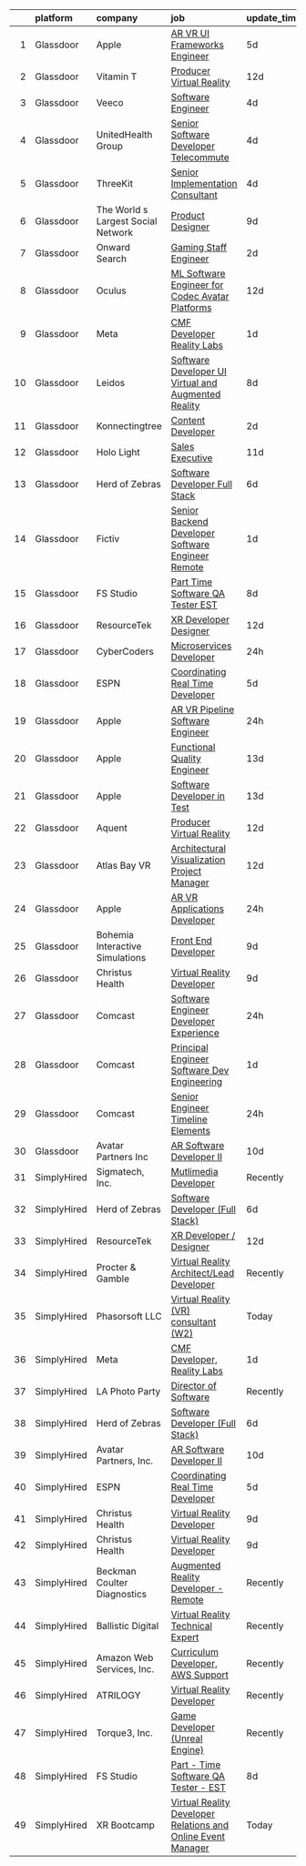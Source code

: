 

|    | platform    | company                            | job                                                                                                                                                                                                                                                                                                                                                                                                                                                                                                                                                                                                                                                                                                                                                                                                                                                                                                                                                                                                                                                                                                                                                                                                                                                                                                                                                                                                                                                                                                                                                                                                                              | update_time   | location             |
|---:|:------------|:-----------------------------------|:---------------------------------------------------------------------------------------------------------------------------------------------------------------------------------------------------------------------------------------------------------------------------------------------------------------------------------------------------------------------------------------------------------------------------------------------------------------------------------------------------------------------------------------------------------------------------------------------------------------------------------------------------------------------------------------------------------------------------------------------------------------------------------------------------------------------------------------------------------------------------------------------------------------------------------------------------------------------------------------------------------------------------------------------------------------------------------------------------------------------------------------------------------------------------------------------------------------------------------------------------------------------------------------------------------------------------------------------------------------------------------------------------------------------------------------------------------------------------------------------------------------------------------------------------------------------------------------------------------------------------------|:--------------|:---------------------|
|  1 | Glassdoor   | Apple                              | [AR VR UI Frameworks Engineer](https://www.glassdoor.com/partner/jobListing.htm?pos=118&ao=1110586&s=58&guid=000001832b539c52bcae69f26e22482e&src=GD_JOB_AD&t=SR&vt=w&cs=1_2b3d68d4&cb=1662879243957&jobListingId=1008119547537&cpc=AC285F3A3ECA6BB0&jrtk=3-0-1gcll779gi7m6801-1gcll77a3g4e2800-90b9c76de9637a6f--6NYlbfkN0BvKrLyj5gPmtZO9T8euul8TCxuuKNOtzRJOomxnwSEodTz2Bc-sPZlbtkML8D-m4oj7_VbaRCaCuUzVBDvRWRF-7UU51s6yS61mbg_jRV7sJVBQ26DSAhw53pePn4upLCUJbv2jJX-aU8ZCt17zZteS8VnffBQC9vPKF0BPtlYFXHEBe4nhr0RMLzrTIXv5gmlWhAdS5UGCTANusqHmAFdi8fJvW7zkMGMVfNjzf-IwZwBQjf0Yi_1ZcvhYO3fKLUMUuRijPgdais0f1J99xQ825VQn05OVHSCTZJ8ACS-oLoYEaTrhhKjoY5-EnuPPDqshNCRmUccFlTJYFeUqq5Yo-AzL7r32M8tcQ-Bk-PvRaVB-UOPe2zlSKr_u38yNssQ541k_KQ4bHEtD6QIN7WxusCBVXPLY5DSX_lltSSILkVna7ZP6g3DvTGo-yO_BncwC5NnvbMkKpRyPl-rSLN5rF1n-NkH0Kc4UrftWkz5qbep0e-WdGJqKq_a48FEPA234MnHwfZK0j-D3yWjKmiGepTxkpZcMT0ZyeB5TS5_9tWki3anKvGuS5e54oCRyhCXKPksRVkLLVe9_df8bYyf8qO3nCC8CZDDz_tSzTSNkTUXlkIXh8DlOK9ALWn3elPnMRG-vPNG6qYmUV-dW8v6jKZaFWfsSswRhCuUYj0Sqqyak7NAWpvly6KjfqWMGufdseR4X_pkFRSHMT_XvUuZTpOV7mOdtQsk1Wy5nGmFg-BAtGyNeu8C3Kc3g-B8PJ0aGzSucIvBUaVU6DmpSPgKgFChCSVJxOxCGyo27YfjfyS2KsbnzVEx-0PJPOOiHIYHz92XZpkIml3ZMhOdLuKVq7h2wzoVmBS1G5lDvOPOgYFitWPNc8iKGw9HigB0_4k5Wr8esQ77S_ZcHl8Z8mZdmHXW5wYFkBpZB56KG5AGX5s_tzoVdoSpYvWvlBLLNcf28AiSW1L7cQ%3D%3D)                                                                                                                                                                                                                                                                                   | 5d            | Boulder, CO          |
|  2 | Glassdoor   | Vitamin T                          | [Producer   Virtual Reality](https://www.glassdoor.com/partner/jobListing.htm?pos=119&ao=1110586&s=58&guid=000001832b539c52bcae69f26e22482e&src=GD_JOB_AD&t=SR&vt=w&cs=1_e3c71779&cb=1662879243957&jobListingId=1008101206534&cpc=A65DF3A704A48F9B&jrtk=3-0-1gcll779gi7m6801-1gcll77a3g4e2800-226bc3a4e640f870--6NYlbfkN0DMrcEu7yrtATojKJA7cEzGQ3FdRGWLh0CZQInL4ECGI6k5tN82kdM0cJmh4vC7GgjiWSHZBRwAxTcEN6KJ61nJKvqQ1Y-3Va_LROxbU4awhpbI8YTQDa5snB2Lu88DanOteUFUUaxMQ3itT08U3gxGD8BK5tkPxsCbvsC-jAz7Yye3GgFEudAh9v3poW_XThQZWGT4qStTFOkbIuJb80kyUHKyGEkE85m-4N2PlDOX3zxMOAnudAZjGqb3GRcoYXfX5pE3H1CiJm1KwLVSmxhdZaOETjid733LNkRffS9484dYud9o3B8j3OmaS-Qc3kL7IxvsZvfBqSS7T8NLPaNA8H06l3EyM3S_Rmdx4YOjOarN5JHUMy06CUNybwq_CwOXLihx_4UP4KhIU9KC62eOsXBIPnHEb6M3zaciyTDUiHolho6sFDCrQhB0vp6RBMs-oT5BR5FZ-M3SsQlNeLtITEbhAbA8ADTXjGY5GE1lhA%3D%3D)                                                                                                                                                                                                                                                                                                                                                                                                                                                                                                                                                                                                                                                                                                                                                                                     | 12d           | Los Angeles, CA      |
|  3 | Glassdoor   | Veeco                              | [Software Engineer](https://www.glassdoor.com/partner/jobListing.htm?pos=130&ao=1136043&s=58&guid=000001832b539c52bcae69f26e22482e&src=GD_JOB_AD&t=SR&vt=w&ea=1&cs=1_e06a0559&cb=1662879243958&jobListingId=1008120442256&jrtk=3-0-1gcll779gi7m6801-1gcll77a3g4e2800-fd9a5b96d443e5ff-)                                                                                                                                                                                                                                                                                                                                                                                                                                                                                                                                                                                                                                                                                                                                                                                                                                                                                                                                                                                                                                                                                                                                                                                                                                                                                                                                          | 4d            | Somerset, NJ         |
|  4 | Glassdoor   | UnitedHealth Group                 | [Senior Software Developer   Telecommute](https://www.glassdoor.com/partner/jobListing.htm?pos=114&ao=1110586&s=58&guid=000001832b539c52bcae69f26e22482e&src=GD_JOB_AD&t=SR&vt=w&cs=1_fc2d68fc&cb=1662879243956&jobListingId=1008120892876&cpc=82B3195DA92CAF92&jrtk=3-0-1gcll779gi7m6801-1gcll77a3g4e2800-403d517678ce470a--6NYlbfkN0C8O9VKdOj_1Zh75e9_CvYhSsWVxS1Pvi5WUWhsf4w7FIc3O6B0uG3ldAQAeoX1goruklQ8JcaozL9CjFsjvZ-ct0uuBZEESLKmjpnfdExyRVPF5-BPn470dVYHiyjnXEICY9mDiikJGPHFL45pjsJiBP0EX91CkxpK1ZT7QU2EmsWexNPrbV2ydriidKpYO44NmG5Gna9iINFzPFKu540fl9F04CuLMe5btcWvACZt6LnYWQ_maJ8-UcDdvlSJgF2ozB--8YRGm_KZhf-089rlMsaKiPnblSKD0mE_LPEM-nmBuhxmoI_vAIKSdD3K1L_aNLsTlK-DBSuZE8bQf62ZYUTRTKcUPVA_pWsTWGV1zagXG4gF56K5CdktXMCN2J8VWFGUExfENnKpWZITXF62gCE8ZXBmJaOd9QqvjFxqqiJ8-3m3jOr51_SHPJtmWdtv8UI_lkIrBQ%3D%3D)                                                                                                                                                                                                                                                                                                                                                                                                                                                                                                                                                                                                                                                                                                                                                                                                        | 4d            | Plymouth, MN         |
|  5 | Glassdoor   | ThreeKit                           | [Senior Implementation Consultant](https://www.glassdoor.com/partner/jobListing.htm?pos=107&ao=1110586&s=58&guid=000001832b539c52bcae69f26e22482e&src=GD_JOB_AD&t=SR&vt=w&ea=1&cs=1_d410f35a&cb=1662879243955&jobListingId=1008120575280&cpc=20E46BB5786CE82A&jrtk=3-0-1gcll779gi7m6801-1gcll77a3g4e2800-7e87d3729d3b05ab--6NYlbfkN0AaAFd0dHz9XjfB1tHXlsdYhewDbwkv9elPMNRfbAmeD6fs5YV84AbtAppN6fiJBnmaGo6Etha_fLkWdAnre9H5_eu_GALSKuLH-6cKQw5ot-KWJJ_A664IoMOnRc3u5YTRWICygFZqXr5KiiUhsWke02gl1qmSUvBrFmqS45zFYAzVeDXnbc7fvsDW6OB0nMfA71wMgEpslA7ROmIO9Z_zxmGswJaFgp_rjUqdZd03DlyOS4RZYDb01xySctbWUW4cuvvFd2xZ2W81AjmUdj-X4D_BoR7wg5K65M4SwW1OCJiynZzcR7UY0sPbLh0zbNiHIFX20pi68xX4y40-Mph9wVOvXhKOmQfEV68vfj0cBNpayeloZlXN6FcoTvkBjMmnW8gsHq7CiPP8R6N3UgVhYVqnNgy0H35PgNvGKLiy_JC2Wytb33zcdfPIvtSZYoJENrTVYCf7ElQ0eDeLDwy7w_e-h1KJhxncx3FzBmtQa5Xyj90IetjW720UWDlhJFWsQJUNEGVfpw%3D%3D)                                                                                                                                                                                                                                                                                                                                                                                                                                                                                                                                                                                                                                                                                                                                          | 4d            | Remote               |
|  6 | Glassdoor   | The World s Largest Social Network | [Product Designer](https://www.glassdoor.com/partner/jobListing.htm?pos=120&ao=1110586&s=58&guid=000001832b539c52bcae69f26e22482e&src=GD_JOB_AD&t=SR&vt=w&ea=1&cs=1_6522e92f&cb=1662879243957&jobListingId=1008112599838&cpc=6FC5BA77C9A4CD78&jrtk=3-0-1gcll779gi7m6801-1gcll77a3g4e2800-866f765fdc376961--6NYlbfkN0DSgjPPcnEdvoK3uuxfISLALE6pB1FR7YSHOr_tSg5_QGIhoz_2VqUepdcKLBLI_zTbR1UYnUQgET1EVD4VcnATZh7iiw79tlatpcYA933esau7SsscafFcM4q5IosZijuqB5EFSIq8M9BZqMW2zDxe7r81TAEx_LqGB60ececm9CHJpbgPhxs3yUkZGYUu0x2SJKugLkKKDx0r2X6KrKGcFkj6ZDbX1je8HIJf9mwz68kjbwAohqLeDJcchCclsqzxYUpyGP19ksA-kEf0lEos46FNoki03Sx5vqm0tgOP89J_-CGCSJ-qRuS5WzC1J-7AiJQDQWUaB-AqFpT3ws4o1TeIS8E77mBk3FWTRulEt32FQ8HjXCB74RjViJH_J4qqFj6W_bXb2daLN6LLKGhv8niN-0PgLPYnAdkxtRfM3qHLzYbzpCXFfuXfPDrKruUrkD2x-AiF73YWaugCKXUDtooiYgCmUhjGFxb794mdenzHSjFvq2tjpjNlindLtBAUKz7qX1O9EsqKhfGtAr6SCkuagsxahcqGcvT5l1zfvkwStC1nwE4nWp-tRZ5657R_KWjduPeJhZNSd13nFrw5)                                                                                                                                                                                                                                                                                                                                                                                                                                                                                                                                                                                                                                                                                      | 9d            | New York, NY         |
|  7 | Glassdoor   | Onward Search                      | [Gaming   Staff Engineer](https://www.glassdoor.com/partner/jobListing.htm?pos=121&ao=1110586&s=58&guid=000001832b539c52bcae69f26e22482e&src=GD_JOB_AD&t=SR&vt=w&cs=1_77b18e06&cb=1662879243957&jobListingId=1008126855369&cpc=F583A5AE0DDDFE3A&jrtk=3-0-1gcll779gi7m6801-1gcll77a3g4e2800-00ccaf0da17e1778--6NYlbfkN0B7YoEZZ2QAGDyEGGmBPAUWSHc1Mt3sMCn9FehKcWA3w0jw7EbYYLNYdQbp0yVH2ftnWo8E1EvbuIJLveyouzeGxqLQ0HZVwzZKUjVODDpoHRbcrvMj6xb_o99IhpQVIMB5v3-FhUZoNOL_8rqV-8px0qkjPPZV3uIdgskIQjJdt6revPWTTnGPCW6SgN2Jl_cEJRUCelfJ-ACf-6GEnuBGEAETgtDNkpmCTTp0_MqOB-IteT8imdHMD0KiLCbttnDqQaDcm5HtHJO25u6PBh1_5xwL31eNxIvgxXKty5mXluMD9_3l9zzfIJyoAnf0Yw0hqekg_HEJ1OfGE6B7lo0TgyDMekgB1DjmdgPcLqpIwltI4UaNkvBqMCHKVHCek9I432apHPLdGBKyqU-PlV9qlhIPg8Tljmq-1NVAGouBkZwuKL3zNynuKGKl4MRafFO5MdEdON_CuhdVCOTl5dkR8tFHlF7-w9l15X6CAKGvlelpj2CpmypqAyNcGOuQOb9sn3QgZPzmhlCIUam8q8d1EZM2NkrUjeiwJVBrUw-42njyb339wE6Kz_lSJzTGt3YQk1C6q1V-X9fLracJ6qFZnKh-ulmUL59zF9DG2su6RF4z-1OLZTEt9dI6pmbr3c2JS5etfjMSJAMZbcSTRlfQnfUmYtdy9bfhf9d86wMnc2bbOW90ll1nbN5Si7nZgQkfV8HMAkGPQYPWpDesg6nUi0Jdf4WhBFRcPOtnIXaVfG4yyQr4OF3hXZ_-8KVj3Yh6wrBRzM93AePLQkPQ5tcS0vCH4h8hDJrRlmlK_bytfhIrZ1fOuSsE-of4gwGXFlylDsfK0MINtxCMuEeQ26x6MhhjVJJIL6jmbJIfq1ZD2EXiA3HfGGtYLy3xDzv5gEhMrM6ChE0kzaoJ8NTYnLIquOcfngJhlp8K6880-42YzssleSuHOBQwwQ4K7oS3mjTB1MqWKLqnm3nt1feaxcXg7F3RqByEJDWrhlQ73HBuk6DmKwJj-YO4R0sBsNFOuvw%3D)                                                                                                                                                                                                                                      | 2d            | San Diego, CA        |
|  8 | Glassdoor   | Oculus                             | [ML Software Engineer for Codec Avatar Platforms](https://www.glassdoor.com/partner/jobListing.htm?pos=112&ao=1110586&s=58&guid=000001832b539c52bcae69f26e22482e&src=GD_JOB_AD&t=SR&vt=w&cs=1_856b3929&cb=1662879243956&jobListingId=1008102577967&cpc=C19BE7EA145E205E&jrtk=3-0-1gcll779gi7m6801-1gcll77a3g4e2800-04bd9d2b6cfaed62--6NYlbfkN0DYl4UJW4r1Vl7FEn6T9F-rD9lpC-0oMJVSiWjK_MGUd8e8cHXcpv6KPyjLHZEfqkWRCwULr6X75sb4oIV4zMdjQkqRPAkGHrGNSsgSNrkYsfJFLkl5MxgIqgdyvZA0D-0swCwuEGfv0sCDJ37-6544ITtUw0qGtYTuHfdImxqZ0W_cvWK52FwC_82nlWiFZglISgwzBSxR6-Ypy5M_3vHhPCruDXJhFXlgk70cjKTIKL0NLEyIxE_Fv5eBT8T8vHWC6-WCVjozBtQn9lRn6nw0853nGqeD52_lbDvSfjd9yCetHI4VpLLzCUCw4cnr0lrWUMSKgIqtI-btXlnmyGoekJNDi59ADam-OMqgLUYF8Vke2la95f_xGoXUpf0ygCSjvHn0Duc59K6Rm7M5pRf3G5nbl--2dUsby6-Gs2VGlbqFL0lY8g2x4kY9nuzbmR2ZjgHDK79jvlXfK4xVfpCVAaWqlrDKsU_HPJqm-JzE4B7TEWRUyRAu0wd-eyRpIRic-XdSieB1Sx_2hqWs4uqOBUSZa4EGVEITQyMpgy3rMxLbNyo87freEFOnAW5O4QLpkOO1-pTr1-hgBH-MLdd_DrSA9_9ke_xGDgNdJWzWWQk87Uifb1NjOKH991h1hEWmu6KLeoD8Zxv4v6oMoS4ywq6BAoKn0yQzzNLMUS1BIU088pSQoYza_KVGWNLqSxAChvSOzIldTbnq1OkfnWI6oWhFUIkJJQNG_R3PVw8vBv_JDwYLurijL5qKb5et5ufwut2a2E5UCSOLiIrf0M7yPp0efTxWHm4VWTmUqwSbyn29pIsJMZVMW2ZJADHGD0W7mO4J5C08ako_a9qCvkgWFU04Y0Vcwpgzf8DJZw-MKEVc4yF-pL19MLxxB2Up8pCVd8BYeHmympMijwsBI72WSB7A-n_C59eQlJWvvw9Chubj4G_DXy3CmwqgikMp8MyfVBBpNWVbs_hSq4RSOzxKyqLG8cX1_PpexG11h1WJXCJiOk2H8nQkXG4jTxUUnMAe1_PGAZWnVwCXKjiqlqyTx0KvxUOSb4x4SdXwkeVzmT-nzqIsDLWKsAgrADZ9_ac%3D)                                                                                                                                              | 12d           | Pittsburgh, PA       |
|  9 | Glassdoor   | Meta                               | [CMF Developer  Reality Labs](https://www.glassdoor.com/partner/jobListing.htm?pos=124&ao=1136043&s=58&guid=000001832b539c52bcae69f26e22482e&src=GD_JOB_AD&t=SR&vt=w&cs=1_e465ef08&cb=1662879243957&jobListingId=1008129546943&jrtk=3-0-1gcll779gi7m6801-1gcll77a3g4e2800-a8034b631bc84d87-)                                                                                                                                                                                                                                                                                                                                                                                                                                                                                                                                                                                                                                                                                                                                                                                                                                                                                                                                                                                                                                                                                                                                                                                                                                                                                                                                     | 1d            | Seattle, WA          |
| 10 | Glassdoor   | Leidos                             | [Software Developer   UI  Virtual and Augmented Reality](https://www.glassdoor.com/partner/jobListing.htm?pos=126&ao=1136043&s=58&guid=000001832b539c52bcae69f26e22482e&src=GD_JOB_AD&t=SR&vt=w&cs=1_a1905adc&cb=1662879243957&jobListingId=1008114255121&jrtk=3-0-1gcll779gi7m6801-1gcll77a3g4e2800-fe48ed0d03220606-)                                                                                                                                                                                                                                                                                                                                                                                                                                                                                                                                                                                                                                                                                                                                                                                                                                                                                                                                                                                                                                                                                                                                                                                                                                                                                                          | 8d            | Bethesda, MD         |
| 11 | Glassdoor   | Konnectingtree                     | [Content Developer](https://www.glassdoor.com/partner/jobListing.htm?pos=127&ao=1136043&s=58&guid=000001832b539c52bcae69f26e22482e&src=GD_JOB_AD&t=SR&vt=w&ea=1&cs=1_1f6d5f8d&cb=1662879243958&jobListingId=1008126155644&jrtk=3-0-1gcll779gi7m6801-1gcll77a3g4e2800-66335ed0633e2768-)                                                                                                                                                                                                                                                                                                                                                                                                                                                                                                                                                                                                                                                                                                                                                                                                                                                                                                                                                                                                                                                                                                                                                                                                                                                                                                                                          | 2d            | Remote               |
| 12 | Glassdoor   | Holo Light                         | [Sales Executive](https://www.glassdoor.com/partner/jobListing.htm?pos=123&ao=1110586&s=58&guid=000001832b539c52bcae69f26e22482e&src=GD_JOB_AD&t=SR&vt=w&cs=1_aad38be8&cb=1662879243957&jobListingId=1008104700100&cpc=0C139D4CAD5A6DB2&jrtk=3-0-1gcll779gi7m6801-1gcll77a3g4e2800-b6acfad95132c69c--6NYlbfkN0CAgqrcDNs-vVGp8JIV_q0bc2Yod5XjJle7wU68BQvsWLR1zxyTKsq7EwMfiXA59eB7ezMFgxMBpPGWa2vuvKsjR1N5u_t8DBv1NQ50pboNWemnyvvsUwFIh2KR0wK1VCoGkB-PpiusLA08xUUQ8BBtlJNLFfMtfEaDZVn2dvA6skxBiRb_eHyeCXOBeoIZ-hw5jczNrGYN7lO90Iz3PdwY1PDpvxeKgdYJyz36pVPA4LRRLiE3o-XpmyZ4jxoH8IYXMCO3SS4zHDBtrJdvyD80iX7Q0jklUmIRPFBknJoYu9755nXt6gD810ItEZ2zV1XkItEQ4w4kiA9NWWlHhsoGKaMF_D2RcddrICCYW0pk-IKWynU-BO5kNDo81cTNYC6fshF_DkL3MKZXJ9eHbq-LU1wT7WfO4R6R6RbA2idT8Tyuiiax5od_OTXGJyA0PeZvZQoxfmK5lrbl7EMOOBh0yJ2YdT7femiBAP9BD9mQQC5tuf5uqjI0dRRE2Y3p4MP1STKjRssyl0_Vugr9lGGfZf6ccngpprVU1BdZfiREkHWiCEIMelL_LIZ9HVhrpAuSPyZRkZCl-a_6gfO4bzzB1xExzQS0Pead_cBRuKmJXWZUVAzH2CLAnj2ee3ab73-I2493ljDy6UiGHBc4dcgxRlaPLRL1kCB3-pvUALTZumMDteNQWsP3ilsM9MT_CasDqRpWZ6S_C4-KhqHljdyspygZJ5ldIyDbmgg-QTft_yYESSjQLZdPnqVtfaV2dPHfXD6w52WbFemKG9r8QmpaU06f8Qt1hRsRNS6Lttjn6Dcje9UGjWfa)                                                                                                                                                                                                                                                                                                                                                                                                                                                            | 11d           | Durham, NC           |
| 13 | Glassdoor   | Herd of Zebras                     | [Software Developer  Full Stack ](https://www.glassdoor.com/partner/jobListing.htm?pos=106&ao=1110586&s=58&guid=000001832b539c52bcae69f26e22482e&src=GD_JOB_AD&t=SR&vt=w&ea=1&cs=1_68a8d5b3&cb=1662879243955&jobListingId=1008116376098&cpc=FAE5E775D180B2FB&jrtk=3-0-1gcll779gi7m6801-1gcll77a3g4e2800-d7e2d8c42b4021ac--6NYlbfkN0CmwaizqZ8yDZaLQxPxFF23Zf6v6CIVcOjAgPD1Yh8kKdsnWqlKbzdoKXIosuHx3t3g2-XAVncJIBMNphkXECXYJQv8PGDCZRN1fMquGVF2m0VWITjOc7_pKTwGiXkLO0tUUQDOjhwiv-imAgxklIJa3X_ep9wC_fzfZdX5IT-_PlRhSJr27sTfGO-9uEm7pD76SqygserBmbC_szo9-1YFN0bkZAJIskzM8SsQet7ld4N5CJJO_zkNEeyaoJlzpgCPcX7C3fU09XG4K88yjNVyRu-BAcwPI42fFkagQ_vQxsU0aWUvUB2cG18lvSFRYl4kV1y630umSnxZNroeJDgNUxNyg3VC2K5DOi1VANr9fCeVqrJkI2raNwEjVt02rjB7evJokpo2nIBk7PLEqTp7LjHjgbM2slsJYVrEHIXQ4hM0wIXQ79xLL5EN23aLwA7rkL8_T3EYIwcXJ0H9gPGX_CkzY2Tb_0_pJCd2ecCBMtGRLW6dklBbAeUUVb9TAvC4rp47L_dxWQ%3D%3D)                                                                                                                                                                                                                                                                                                                                                                                                                                                                                                                                                                                                                                                                                                                                           | 6d            | Highlands Ranch, CO  |
| 14 | Glassdoor   | Fictiv                             | [Senior Backend Developer  Software Engineer   Remote ](https://www.glassdoor.com/partner/jobListing.htm?pos=128&ao=1136043&s=58&guid=000001832b539c52bcae69f26e22482e&src=GD_JOB_AD&t=SR&vt=w&ea=1&cs=1_f164cc89&cb=1662879243958&jobListingId=1008129449330&jrtk=3-0-1gcll779gi7m6801-1gcll77a3g4e2800-51ae36ecf8f94cf2-)                                                                                                                                                                                                                                                                                                                                                                                                                                                                                                                                                                                                                                                                                                                                                                                                                                                                                                                                                                                                                                                                                                                                                                                                                                                                                                      | 1d            | San Francisco, CA    |
| 15 | Glassdoor   | FS Studio                          | [Part   Time Software QA Tester   EST](https://www.glassdoor.com/partner/jobListing.htm?pos=125&ao=1136043&s=58&guid=000001832b539c52bcae69f26e22482e&src=GD_JOB_AD&t=SR&vt=w&cs=1_cf327739&cb=1662879243957&jobListingId=1008114258313&jrtk=3-0-1gcll779gi7m6801-1gcll77a3g4e2800-de977b9364c57902-)                                                                                                                                                                                                                                                                                                                                                                                                                                                                                                                                                                                                                                                                                                                                                                                                                                                                                                                                                                                                                                                                                                                                                                                                                                                                                                                            | 8d            | Remote               |
| 16 | Glassdoor   | ResourceTek                        | [XR Developer   Designer](https://www.glassdoor.com/partner/jobListing.htm?pos=109&ao=1110586&s=58&guid=000001832b539c52bcae69f26e22482e&src=GD_JOB_AD&t=SR&vt=w&ea=1&cs=1_febde465&cb=1662879243956&jobListingId=1008101557406&cpc=18C664983486888D&jrtk=3-0-1gcll779gi7m6801-1gcll77a3g4e2800-072caf7674237d89--6NYlbfkN0DAUWiHVvTL3qSwCPlAGxP_Kyyv6-P4DkM9fZj4wgGgrfYHW_oRckNsoyvUy_uCFBTnj-gxWQMbwZyu9ARnspb5lSdvE56UGWTSNsLhRmHfuYTWj-9hxqZCyITxGQWhSGXFDv_cYkBELCHqlIM5lFGaplZPk184FOE_L81nEOXljzOhTZj5iiaA5i3BVbxg1cx-VHtfHGUo7uymb4ZpR79IMT26tqCp2UDtE7YRNnb1VjriK2S8103ST4ydgwa-2bIYUjs-06GZdtGkX7og1VmpVxOeh4IzXt9mv1labjzWjbS1gAANSMTgvDkH5Ae5wcZj6ugAVvjuvVNJGb8rJlpWds6wlaD7z2hLbj7AuWS_OcHDWPpIq_bjQ3ejeA1YF7ItMEoOkKht3oitm_JhncauPyS0ibXCwpEXViGSDZGA9owKeuwVRnptXU5qjCz6t8RHyR_dJifzNV3c7cviv7AGGY7HDy7yinmU9UeRV6psKnTofZKKAG5UcIY_IKdhIrbM83zN_ymGkg%3D%3D)                                                                                                                                                                                                                                                                                                                                                                                                                                                                                                                                                                                                                                                                                                                                                   | 12d           | Nashville, TN        |
| 17 | Glassdoor   | CyberCoders                        | [Microservices Developer](https://www.glassdoor.com/partner/jobListing.htm?pos=122&ao=1110586&s=58&guid=000001832b539c52bcae69f26e22482e&src=GD_JOB_AD&t=SR&vt=w&ea=1&cs=1_9047546c&cb=1662879243957&jobListingId=1008130925572&cpc=F4EED0218A761C36&jrtk=3-0-1gcll779gi7m6801-1gcll77a3g4e2800-b13d12cb59a79ff3--6NYlbfkN0CpFJQzrgRR8WqXWK1qKKEqALWJw739KlKqr2H-MSI4eoBlI4EFrmor2FYZMP3muM2ds4k2EdwuuK09fOGkr5EWow-gCLXx2FINjyHFLAi4RkU606Jtsvu3as326fR1NAFlLDxrGDPPU7ik-C9XeHdp5wpupVpb5-mG5JXGOkU0vakSycGThFzRY3a-YxkYmM9XubWPdgXp7Cw3WHza_2hH_5dMzpsZTlEzwJ2g5FFOr_2fROQsesKAcTBxsc2q6OaJgN4TKvc6yMlEVG7_zt3sJpX9uypiXSBK0W3c1zwXgDJvnF8OUSI1-HEiLOF9IHlZ7SLyoxO5n3KsxxQpvhvo7bMfXsqpUPsmZKMdAwCb8vxq7t89H407frdlLYX9OVDCdDtBpxu6BkmLxRgI_-SLboPe594vuiXQk8Z9cT_TWDIqvjUGoEdKHxP_l4Hn_iKeZ1wj04Equ0KxfgLnfSjaV9ABbLwcS3o5uSt5F2dCj5LzNvUPBtAzhfFkYonAKmZxfsNGuMmZvDY8ReUi7jUPX2XUJUtpS64tsGIaLXOFNPXcl7Q9t7-_zanmYaGrV2KP1lBoBgFpIr7LSAy0T9DLHqFmE1kPWqFd6G1A-2IM0DTT8nlTG4NYcgTULsd_11WuQVLn-mOQ7gomfrxbMVPuyaX9pss4cCN0yzrM6882JSf9Nmwi9ERbTmK0n6IzsBb8osR9mKc9yQPqCRBkRimUBgj4GHUcMBKtZZ75vOm8M0JUSy3k1GiAayIlvxgKDw6tVo98fken0JqFSfLgwYX8y0oR37PGLBX_qNH2ewKoRYaCMsAP8dtgWBKMIHI6LVMUHc8qYnFIhyyunTHrDDuouywh68X_58RpNixoCNkPzVGKPvfqRU65fPFNsAGV6e0fw8Ki0E3BmH461aFx8clpANEeHOlSxyeWDd-EdjZFDnbsXOjO-b6C9LW2qqHazNPaBaehWkku9uOMbkdGngWDCYB6UnB6PoZm0rzrwixx-g%3D%3D)                                                                                                                                                                                                                                                   | 24h           | Norfolk, VA          |
| 18 | Glassdoor   | ESPN                               | [Coordinating Real Time Developer](https://www.glassdoor.com/partner/jobListing.htm?pos=101&ao=1110586&s=58&guid=000001832b539c52bcae69f26e22482e&src=GD_JOB_AD&t=SR&vt=w&cs=1_76863064&cb=1662879243954&jobListingId=1008119105512&cpc=0E3E096418EBBCA2&jrtk=3-0-1gcll779gi7m6801-1gcll77a3g4e2800-efa0a063dd23740b--6NYlbfkN0DAFTyt7pbDCC2JPO79CSdi1dIb81yjczP5qsKcZIxgiYm3-7g-689Ur9xqU8QiYHWmHXX9Z_934U4Z6y1ga7m4sHxUSJ-gOwP0-v-HGsY6JGfNF_AFJ5ScKZyR6aKuTCeRSr5SHkwr5_GHccggt3pHe5dtU-BROoHmCqCs7wi1w6uxx35hVqbVmJ2DKIiyzqfnTNQiWEPweALDmS7r1ipQPkS8jrFlZPnlRY3wQUvdSvitn9s3nWSZ9YyyViY6C-ZXGExGo2kD7cIPE8w-p68OxD9VSdU35HxSJKX5qISUNuMYhRJXSJWJd4JH0BVK1fs0ERe04tFyfbLzYjoGzlCQCupc7YVCc18LgJucpuol50Ct2IRGkoD4WslDW34T-6rShV9MBNB6NlU14TNxVzKDqubX1LIVRR9WkPQa2ScIMbdubBPBdFYxpD4KtNUh4I8%3D)                                                                                                                                                                                                                                                                                                                                                                                                                                                                                                                                                                                                                                                                                                                                                                                                                             | 5d            | Bristol, CT          |
| 19 | Glassdoor   | Apple                              | [AR VR Pipeline Software Engineer](https://www.glassdoor.com/partner/jobListing.htm?pos=117&ao=1110586&s=58&guid=000001832b539c52bcae69f26e22482e&src=GD_JOB_AD&t=SR&vt=w&cs=1_9af186a1&cb=1662879243957&jobListingId=1008130706306&cpc=FD1C1DA32C38CFA7&jrtk=3-0-1gcll779gi7m6801-1gcll77a3g4e2800-f16174ac81ded8bc--6NYlbfkN0BvKrLyj5gPmtZO9T8euul8TCxuuKNOtzRJOomxnwSEodTz2Bc-sPZl1dBMH13w-jOzkoJuNaPqSdE9LqLtMTk4JskuAN9Soj-7evIzNRCY-F6dnEkYMv8zCNHOHPZ2w83tD_XGCVni37C9F7oEvAdjuoMSnzYbe_aF5DskQVGxSiYvKb1T1xSseJ90RVkONY9BF88fdzT5M7JCP4mYrTOirMM97e-ecWut8_S-cPqsUrcsafyRUIhVPUfCF5mkZeKjpHc5h6aqpgN1lBGGZjvtNmtnC0NDWn_9gfLT7jl0eUxIEWjXUzK531ewBFg5RT43KKONdlEjh5fXoTaKubHMm4PGX1ZnMnvzASdtb7L9PlBDY-Tq9eH4RVrYNnPrnOdinwkflafwTC1lkSO3UAgwW6TneDfUg3-QqYIoixxOU1j-MF-m0RsIG9tp7QaVoCTu7Jy_J0uCqNTltZ260oQH5uhO7Y4Q6rl7eHMRFcXNU9K83yU3X--W6MxjzS0s41EJ13DXAS7bydgZMjDxLxIL7GiZajL2Dcm891hUIJdL5IMQBFgE9wYOJ4bQhgxAqhF0_6mDKHY9dScM-4Ox6SDsGaijnvWbUHfDvfayzFGXTJvwFxuEyzOZWxbKsA0qD7wbrs2kt79cte5o9nvj2GL4gUTUuGCvhkWEWlLTBd8Dqq7JOKKF--t2ELZHE9IEoVhz5F60M7dq8ROKbbCphZDbC2gOFJT1PF1S2bpQUUWKG58YedDll6vvxjHQJuzsHeGIi5a7BPeo3vJqi1q3ttX7Ujz8RCpO-c_1kjRixNIliBytgl47SdNoWOlY8OELasSGuzeqzgtEOgS7dbiTBhTdKacxnfV029cODJ9j8rS1B76iE7hrbqrBM-yRy0lgB9JObMiAcBtae_F3xRt4HdvK3U_o_ywv3P6YvB8u0l9LHQ_zwFo90GUMuKl004R11ur-fqPcavoj5zytlz69fOF1TNGPnx4Ad40%3D)                                                                                                                                                                                                                                                             | 24h           | Seattle, WA          |
| 20 | Glassdoor   | Apple                              | [Functional Quality Engineer](https://www.glassdoor.com/partner/jobListing.htm?pos=111&ao=1110586&s=58&guid=000001832b539c52bcae69f26e22482e&src=GD_JOB_AD&t=SR&vt=w&cs=1_12be796e&cb=1662879243956&jobListingId=1008098776217&cpc=8795CF9063CD573D&jrtk=3-0-1gcll779gi7m6801-1gcll77a3g4e2800-9249af723dd472b4--6NYlbfkN0BvKrLyj5gPmtZO9T8euul8TCxuuKNOtzRJOomxnwSEodTz2Bc-sPZlt2Zgji_QUXH1rdkG-dODt9innxgfrqALB8tR4aL6vXPiIydUWu5WrQ91NmMmJ7OaSkb4gZ-Jz4oIvYQ20cesugzHkHPhNp0Bsxfyr1ZN5qFp2yTnd0clsg2r4U9-5BT7RBlxujSxpmwE160DTI-YfeHeDkOjkyDOjPk2sp5VNSjVsxd67sFDLh1RmfbJg8ncXL1MLUsGLx_7soB2H2Y4_q3kQ86Oa8WXa7V1It_2KtHrNMTMobDrJQStDlJ1Tk3WxYt2cuJv3aOHG7i6EdKdTLqvrSRfTYMy6CZEUQRmTo_gJnv7vV7SDhgBWKs-E3-BEZjYo1mw3j4F3OQXMAL23JoFMZavh9hVaKym0Q761SD5FPol__1S3oHDARWn2nlMeIrvevC-2yJQNZnxCODtExVCHdZ_YV7QhHoj2d8Vo2lp5KUwjuyTAj39iLS7tPU7ZWzZTPbebkwePh_5VV8OSpxrVxymGn4ugozqGctlwBzQ4Rv_jIEU0vlXzs91kTpCAeNm279m8iBHeXNh0mJizGye_c1O8Rgkj-GQ_YLmrRTjck7l_HgxGdZE4fKSXQkQmMppesmI_kRL7ceLxPh3XJDI5myez9OEl8yNyzHufU2WvUi-1tts7TV8ncZKr-V39N29EJQ9eQDxDgme-6_OBdDmTSpmfMs9KjmBZM_wS7rNNRxgl7gWo91cvzcjzeiUewI6pxWv9Mam_E5VmgibFv_Ilx5_AbsIJwvWZkus-iGePPrK_pnqQc6gRE1q0RfMSCHB1fs8iCB1g7-gJ4x7vZQsyD0L3nUJDO-3JSwDimS4MAjLELJN1VxoE3a_gb15_MgbSkxHwV40_lFhiBaoVu2FAoxmiIx4xmV2Xie4QSLtovOy-1ZY0Oee_uS6DvcO6hNa-XEzScUQBnN74MqSKlihPkRY88u6)                                                                                                                                                                                                                                                                                | 13d           | Cupertino, CA        |
| 21 | Glassdoor   | Apple                              | [Software Developer in Test](https://www.glassdoor.com/partner/jobListing.htm?pos=116&ao=1110586&s=58&guid=000001832b539c52bcae69f26e22482e&src=GD_JOB_AD&t=SR&vt=w&cs=1_49e7ae8c&cb=1662879243957&jobListingId=1008098776224&cpc=8795CF9063CD573D&jrtk=3-0-1gcll779gi7m6801-1gcll77a3g4e2800-e286a9c4103629d1--6NYlbfkN0BvKrLyj5gPmtZO9T8euul8TCxuuKNOtzRJOomxnwSEodTz2Bc-sPZlbtkML8D-m4oM6chSMNtPauCYwbFf1n_EBGg8V5Gb5rzvllvaSF2isnCJLEgagIvIlUQoaOg6WMdd9Yu5KnetQYCJKTqPDdGHnLUypU0thi9dn9nmhdFBHmO5swfSSSZieotpQlaafLiyiOGxxgj_RMdPbiAtH_0t2dQde2_tnO5Dt7y58qfc57dXbMyeXo4Vq-DM-lzh-FoUoMqD5IdekQ27QnzEmYnEunsA9WYfRtCrvLsLCpYQmgeAAe5PmNtPGDby8R7rwqfCLUgMF63xG-gvn8L57qCC056olSBfoM7QNkBNuuSeCgCTBEpsQ-jodo8eTaAdLBk4KQq7YTqJdPoaP2jwkAa53FdIpZQa7BD38A7VZ_Rfz3pfr9S4E2Vb3GP0nksLNbg-3pH0TxMeNGhlR_KGXoOL9rOQtHS_th59BvfBoaSPJPP3UD8jj3p7nY0AET0KB4W-rfTzAsDzJ6wmgT_8U3eB5dDpugCGfRypYdeG-3ewT-ZZPd3VPMqZQJEJ82pwWXwMevn9FNWkGrt8urila5tIQa65Uhi0YIEAaTFAHQsPUvEEyaTsli6OViolY2VeQkhnfR1opApl3kZOxecnEl0F9pAacIMCoYzvvf3Sv0PMTd7GnxW342vRWKJkG86f1aEQJuLQainNjh23GY94PXe-7x29JmuGGmtXBo9r6AwygTTufpCzCMz5mzC5_fVwyE8OXGn03xDITz0rEz4kPhOcGMbzNet019xLPlwNnxfIhjmBilP-3Db1Lmn1EqFMvmrwTyBw3MgJmcPPCHA7gf97z3tphy-hdW_0zxI6hluo9tQqKGhEZsP_Sy0mvbX-XdHjO4sdLvxVhyv_B-w06T9ZJWYHvtSLt3BdbdFp7rLI9CZi5dltOOrjDHJhWoceobyypiD5TZ-DXiurKr4YsBqc)                                                                                                                                                                                                                                                                                 | 13d           | Boulder, CO          |
| 22 | Glassdoor   | Aquent                             | [Producer   Virtual Reality](https://www.glassdoor.com/partner/jobListing.htm?pos=115&ao=1110586&s=58&guid=000001832b539c52bcae69f26e22482e&src=GD_JOB_AD&t=SR&vt=w&cs=1_353cfff5&cb=1662879243957&jobListingId=1008101274368&cpc=32EE424DE2B657EB&jrtk=3-0-1gcll779gi7m6801-1gcll77a3g4e2800-a9269d060e8c66f2--6NYlbfkN0DMrcEu7yrtATojKJA7cEzGQ3FdRGWLh0CZQInL4ECGI9gD0Wolx9R2v-Aex0-GK05lHQ-I5MrpZeZV2eupIfLlLpkq4qimMVI7jlwpTgczIUP7ZFKa_khBcAFA1VN4uoGg-Jd7g195VwStDFyUcm7WM_0BDTxk-tea2mT1A1oJhqYcG-LdsoXIB0jObshSIo23rnxFV-v9Yy1YielrlLm7XVnR6HYCxrg_JCG0gNn7c_CQu-BIsKAJbK05GOMt1ue5biem6TM4N2Iqme2pVIjNDG8ftNxu_PXaBGscoB8GVb4Tznr0aG8OzA7vRu_kUj2mRFODlJZwdDu2xT7hkMcL6aWQ4YbTU_ByDMkZ3A5C6ucSzFnvkk_4Ug9CweODhlw1D2pepyqcqR0Nt6Vk8sCdFVt9aDv0l168YImAU7f3IFHH5AdhRvv99rFc30M9msrmv8yQaThJ5g%3D%3D)                                                                                                                                                                                                                                                                                                                                                                                                                                                                                                                                                                                                                                                                                                                                                                                                                     | 12d           | Los Angeles, CA      |
| 23 | Glassdoor   | Atlas Bay VR                       | [Architectural Visualization Project Manager](https://www.glassdoor.com/partner/jobListing.htm?pos=102&ao=1110586&s=58&guid=000001832b539c52bcae69f26e22482e&src=GD_JOB_AD&t=SR&vt=w&ea=1&cs=1_9f2bcf82&cb=1662879243954&jobListingId=1008101734590&cpc=66E7FA2114E8DFFA&jrtk=3-0-1gcll779gi7m6801-1gcll77a3g4e2800-4816c1cb7bf702a2--6NYlbfkN0Dx3r3E47sSe5bB3PIy1uzBZvlB7xy2NhfhZMlxQTsxrB8uLyVvmRNwQooMIqMwyDa5Pyyz2iqu7rdy58RzwGk7n6szxNRLIoxGwGfQr2mi9quYz20ia_rG3MkfBRMiZxhhyfDljnvOIlgbqbFFJTngyaVuKrZrx-zFYJTQULaVQUnSwn-TrRBa_0WSK9Xgau1dnroibWz8g9EuXPuz5nwN9_EP00RIk0TPWbIUtq2RnNgFFjNN2SG-4vbmiHkcQwNzhwBMpRDJp1HGZwWYmwgEaqJbj0gnInZWxDuckMYmrhFoen094jEIKYPcCYfFExUIKuoi-fXgq7nrpTmGH28eC-pniPHeYSp1GCD7_czt1aRvNi401-bIhSbXS8FpDxV50UlRzUlFIADHPNjBq2cOBAQ1R-Urzop5oUsuYBMFHWhI1FAhm-R8LdVReANhbjwuAt7TjzU-kD9NS6n0_TaEfoOxfPT6hHxbBPNZnQBZ0Q2-OLAMsFMbAgHcYmuO2UHJknfENRHIQOQmuohJ74esiNSjob9Tlotjio_SHIb8TQ%3D%3D)                                                                                                                                                                                                                                                                                                                                                                                                                                                                                                                                                                                                                                                                                               | 12d           | Atlanta, GA          |
| 24 | Glassdoor   | Apple                              | [AR VR Applications Developer](https://www.glassdoor.com/partner/jobListing.htm?pos=113&ao=1110586&s=58&guid=000001832b539c52bcae69f26e22482e&src=GD_JOB_AD&t=SR&vt=w&cs=1_a34c3508&cb=1662879243956&jobListingId=1008130706359&cpc=F41FEAB56D215062&jrtk=3-0-1gcll779gi7m6801-1gcll77a3g4e2800-55059640dd1773ed--6NYlbfkN0BvKrLyj5gPmtZO9T8euul8TCxuuKNOtzRJOomxnwSEodTz2Bc-sPZlbtkML8D-m4r1Ix6DLeqtxr4SLEKKe7r0fp9wumlFf3rpyvb7KthvRZw6AxaMg4CoDi8hnnfQKaMLXkzhB-_nJGUN4qPAjJPhNVCUnqfVdP2BW7V9NxLCCg56MBFuQKneUW_x5jkTqtaWvZcYETFcA1EAoEjOQ8L8Rql7jQBr6crEsxXG0fNR0mHHQUSwI434fkSLW4aOyx_9ufFQGJD0q1gKIWFCZoUCcyWv2yfB06oBy6WwmDqShW3vaCBVFZ3b9QBAZf5QxjKEMWXZW9rShThWcMM325ZGAXIH_b5BiYQHl7pTUIh4vIp9M5td4tXrhFcCbalNyuYf1KWrhbaUeFqQuQkVb6MA-BYE0cnDr8kNS9wfaDdnypybMqZNP3sWDg4o5VY4Q64SVg3gsQkOnnHYADknqmjSftvvwml8z6EmowpH7tLz5YNvX-JTRbNZH_JAZgd_WG4qvjfFsosvmfkJ8-Utvp74vQwB4AOCe7wC1CElD3f1zyMJsmPzi9xcp4eMIPei37vSKIlh8HNOQgN9zLfycBvPaFVJMDjtUjr47P4oHu32zWKt6aLNr1f4GPRDeva0rwi07tkp7nSgcTi5HIyF0teebp90NIKMr0dAJK_sXgbbM8nK5ZMHXKPwM7wLbiAE8wdCaEY8iDylNgY5QSGTiVkmfyJwro0a-aWYGt5OH-gXfm9XDrilAKd3YU3JSCPetUNtIjlOOgAWSsJ6uYiWd0QfRoISY9H6RMVFGY5HhP_6cub4OzLrqJljOU0Z1hgTvvxDD07xp-E89lzkgxt95sxBzA0PqGUxzDl8KtF5C5Csnt1uHUYDaG0u_poYAgV5mkUkAkU94PBRgntHZdqNXP7yuC5p1gxl3NTFDl04vvNKBuYo8pQEOFtRlzZ9WB-xogFypL4bz5H5Hw%3D%3D)                                                                                                                                                                                                                                                                                   | 24h           | Boulder, CO          |
| 25 | Glassdoor   | Bohemia Interactive Simulations    | [Front End Developer](https://www.glassdoor.com/partner/jobListing.htm?pos=129&ao=1136043&s=58&guid=000001832b539c52bcae69f26e22482e&src=GD_JOB_AD&t=SR&vt=w&ea=1&cs=1_8f6eb3d5&cb=1662879243958&jobListingId=1008111645858&jrtk=3-0-1gcll779gi7m6801-1gcll77a3g4e2800-236e3e0918ff211d-)                                                                                                                                                                                                                                                                                                                                                                                                                                                                                                                                                                                                                                                                                                                                                                                                                                                                                                                                                                                                                                                                                                                                                                                                                                                                                                                                        | 9d            | Pittsburgh, PA       |
| 26 | Glassdoor   | Christus Health                    | [Virtual Reality Developer](https://www.glassdoor.com/partner/jobListing.htm?pos=104&ao=1110586&s=58&guid=000001832b539c52bcae69f26e22482e&src=GD_JOB_AD&t=SR&vt=w&cs=1_19d62215&cb=1662879243954&jobListingId=1008109636495&cpc=1160948BCBA38B5B&jrtk=3-0-1gcll779gi7m6801-1gcll77a3g4e2800-7532e83fd44a413e--6NYlbfkN0DJ9JRso26i2D4tQcfl1gtFXJkAeNCKWTrBM27lH9GOblpLlfXdLf9Oa44B845qjcfg9EnfdyU5JUoPPudWc5vZTOrT9P57j4xw7V0eiNlNbZ9YwZY4lvNNJ3z_87j3twfBIEBy-p9_urdH41yj96TxS3thBE-u50c2zijZRekBzdHzTbqRgHSV1cqVKu3rAZPXt32suE64D6S4b-MJgLZ5PLkWzlzFmXkG_7O4R3L0HbhrUIbdQr7QZgm7Mp6KYU8nu3e8N5B5e3lseB-NtlFXzToqXMb6eB0i2H8-DnRg1LcdAfnuUa0-Yl3MGaOTJk59ep4grQSDbZAM9M5TZFvr8FrNQRvC6NBPPDmXmY7C-hNkAnhND7GMcLbnW_mBLnAzfcLK8-aBM64yyf7UHum9OHwmtz2seYIcz-KVSQPkYxwlf5RBD_9zjXi5zfZYSc5XVUX-KorwtYXKyiL6ALv8HE9ryvrS3zPoyTvAYpcRBwhYhVzWnrArQBztt56BL9VeGC_jCkexd4Bvdgb1OsoFLU2RlwQKxM4JIFBl5PAKEGnDzjqOBI6XEqoF6IIrxPg%3D)                                                                                                                                                                                                                                                                                                                                                                                                                                                                                                                                                                                                                                                                                                    | 9d            | Irving, TX           |
| 27 | Glassdoor   | Comcast                            | [Software Engineer  Developer Experience](https://www.glassdoor.com/partner/jobListing.htm?pos=105&ao=1110586&s=58&guid=000001832b539c52bcae69f26e22482e&src=GD_JOB_AD&t=SR&vt=w&cs=1_f43bb58a&cb=1662879243955&jobListingId=1008131218664&cpc=D99DB9A39DE67464&jrtk=3-0-1gcll779gi7m6801-1gcll77a3g4e2800-38b503ac9aa98bbe--6NYlbfkN0Cj-KmZPsf9w80C8b1WzNVrlanjD2SXJjxuCbUWHsXPZlTAgGmdtIUzoKTi6fK6Wva6M4M7yRK_vkgFThNXzps_ifh9ZcbR-Xbad7xzo4xalrWTfPFrjyCpbO0DU-h1AecghoywaLQv5wOc6STx7WUv2TEn5frjZnjCZFlxnmPR4_tetHaao8ATWgFEKklYaJSP3LdYve2rzUa5LAdnUnJGJxvAI5PskZJ4ZlSGBBaApmaC53BWTO4qUaLVyNQgKa4inp7hememSRintF7xTew9Xq_H6HhFxHLNmIh4JRG9BBtDe2QK8jfw8SvwKU9QzgXUc6tda1h8lI_5B8IXeaSkkciuN76ZwYDPXI6czjnsHYlBwxxaurkGhahYlHVqdLQSFeSsDPwZIt6j5urWOPKyoj_elGI8pJp5x4IVkRCSkAGRUS_lrsm2pwrnx3SmRB3ApRJpDHxuxNMta0PYZPpz4altiR_3VJctImHAZmFvNCBAEZrOrcG-4jxzwxF7pi7uJ31mCCoRQxQ0Doq635kkIbXRImREKi7PfwEFyU_L1P8NUFf1Yu0FLj-qSLH6LEeAF84_Z5-Y7ZecYwZs5sZjciJZtE3-aQyCd5IOqa36IoCXitd0lo_DJrAPJirDZajOoE-fbpqIZ8jOc-13rSpeuPc3okSoteIEU7GWSzic72IPmPKp9GfZF8MaTeHC_N2oCV50UvxdknHOzwFVP-jsLLapvg0vQOeWB9jnGvehD8CYMoRZJ9ICL8Io-M7g364uYSl3AIBf53aYI74yN4eVyyZWOOyNkFwU-hOtP6pcgaKBf0zWMjW_wWVR07igZ-x-_MBD5MxNHXvuA1oyMkx5RPmff9XDem2YxPhqhAB1n_AjvaCorELMDmHMjEU5PYQN0nojHtDqeNbAAkvR8qlDy7sKVXnirh0YI0an4q2TmG_DKBj0oeEkAtG8UHFxgpiRWxoon02j69qm0dwwPoZ7EVZ_Y-NRE_dEvkYpjSs9BkLaSBoepOhqI6fvlfELkJpd1qt8Zi7rDOiF7HG4z4oyg6vd1YJO1mkr2P8LiU_w-HyD_3W5vtkvMgFNmzkabz_Jk-9vq8I_d59KCh-4lBtlTL7J2FNGmWST5sYaAY0XXJ856yCN3OgqfsM-qnEmWfBvbQmINjQFbZI3o-upufjom2IfJiUICSZWE8ZinxF4Iw%3D%3D)                                        | 24h           | Philadelphia, PA     |
| 28 | Glassdoor   | Comcast                            | [Principal Engineer  Software Dev   Engineering](https://www.glassdoor.com/partner/jobListing.htm?pos=108&ao=1110586&s=58&guid=000001832b539c52bcae69f26e22482e&src=GD_JOB_AD&t=SR&vt=w&cs=1_d72c57cb&cb=1662879243958&jobListingId=1008130032668&cpc=7E331B339EFC28D0&jrtk=3-0-1gcll779gi7m6801-1gcll77a3g4e2800-de673ef4798872c6--6NYlbfkN0Cj-KmZPsf9w80C8b1WzNVrlanjD2SXJjxuCbUWHsXPZlTAgGmdtIUzoKTi6fK6WvYUjU6QvQ7YnBTFGRjZ_MRsVzaonDK1_67toDBdeZlDTmRnSWAFoLmunXzcMVv87FP2EBQomAh5sSse1yG_5c0exMqTRncFR-sQ7418DmoRXLXzgxtcCuq0jv4LuRJBD72ai6e94P448OCz7X8Z_rh7KwWqDCEYU2bpEvD-JA98Mox9YMM8JshyNKH4bFd0Lc3IbLjy7jiTJlvy2HBJHzdvovuqJahH87nQtHxwW_LDtN6V8MAMdZaHglhzmagrtf3FklR00vcWRBJzP7wDPaTq5t4tyzMr2QdcXKEdjGUVGsHZXIDxWiD9D8emKCykD0RnvdAfLJaO5cwyeL3yG64f7tdTcB74VvbXQulVKSgBzxlJ_KxZ7B-dRvZAEyS7GVvRccFyCFX_wWN0rk9kDCW-L7zuyQ9CDHTzSNbHdqM4L37QZEesPWoFxcdyo7y44PiljFnZpzPa9T6P7mIqOW-zBScRymZMoJONCASOl5FaiQcU7Pk33LejTv-uKWYYSkIrZMuM36PVAaqm730Q1OIy3rM7lwsBcFpOBD8ZW2k0jrIGMQjbaXs7zMCieiPouDYWSxmJ3itWXh3EZFZa-pXk2ISRJazH5rrJKcrlxp3E9zInjlTYfsNzzypxQ7YGYRpqCJec2bPdmhI9HZtasFtNKebg09IQoxrhEjwW8KuuniMZSj7TMWLdoxuhUWvV_kQ3-6elj7aLS4DuE6iPOUmT5dgVYGasr7Su20BiCc1yxYZxxffF-Ps0RHMOnzasETGAk1A8Z6lPp_LZjBx52iNXsJPtWD9nTNGrWrMZaQJtGQFyG_VvT6HLJrDsWHeLm-MJYviBCtpYMoCRVaoM-4vzNhS8OstvBDXbOJK4iXjiiOQYe5GPyVF_qHdMbtymZo_pAIhBsigbsJhxjqJhJrFM0rLeCP9gqmOGkdc9j3pXztYCG0E67dkOERXDhoQUcxUSWmx7pD3FJnPuS5TgA7W2TrhJJ9fRvEyqwTW5iaxnXHZH2UtByB3dMGSpmcdB4kBwKlmHJkbBSZLnX2rO3R8DpWSFJLFurnJLg6mH5FkgXWDoJCUgtb2Rp24HFC7vec9if3kfii3nDcrVDfPzbudTxn2ggHFR6lT91mLlTqD_FvvCPPagVUxb2bCoTL5sVCW7ueaP7Xja1A%3D%3D) | 1d            | Englewood, CO        |
| 29 | Glassdoor   | Comcast                            | [Senior Engineer  Timeline Elements](https://www.glassdoor.com/partner/jobListing.htm?pos=110&ao=1110586&s=58&guid=000001832b539c52bcae69f26e22482e&src=GD_JOB_AD&t=SR&vt=w&cs=1_1e4dd597&cb=1662879243956&jobListingId=1008131218816&cpc=61B26E8FEFFA679F&jrtk=3-0-1gcll779gi7m6801-1gcll77a3g4e2800-ff6118e3afa52fdd--6NYlbfkN0Cj-KmZPsf9w80C8b1WzNVrlanjD2SXJjxuCbUWHsXPZlTAgGmdtIUzoKTi6fK6Wva6M4M7yRK_vkGvF-ujjvNXvALEMcp8jkFzwyAGQHY2nf3XEW6IexLtNLsFNrICABDc5tSHpuSeAaJP4D0tEymEwaMARh4h6OlYkE7WFzWMjCPrF9ynHtlGlk-UX3Rk6bTYXjNKrdM3FoA6bnJRG2HS-0bHytTAFHtfk2AltvIH7TW_dr9nML6IvxE16z4OkEQu4qXLWVd5xwuGmV6QkyeAOEPz_bB4z-6PfdlAFCCyCpVOm5_aQcYNTzpRhGHAkuzOFeUNw3srz0DJ9cCRxn2vTL9DvopPHXLkNZOHBSaFCspxDittPE6Wf73oWxxIEMeMsfmm175fu6JodJo_cKtRJJxRO3JxvCRX8_zwfHqcjgNC5T-G3Rwft3R6ls1flNt2t3CgaXSsR-NfZEDG_nEKHVe5G9vipVh74CRevMmClxNUZHFGqDR67Rsriz4KMA94mEojrBv3perlFb_pnNqJm77bahlwmuotS4b8NItC90uodPpJzHEPTf84Bo8kjAjjZNBuQVWruliCXpfSvw6BFw-5a2QD18HDJYJUVlHvoxaR600IQx1pazaiq-q06D2oNeQsKAr9fSIk1kuer5J4XSY8j_53bJrUGJl06h0WyvRDdtqdW-PLX_OL5g1-PZStAcD5F15Y0YrDNlIq_GiUWpUJK9u9kMxnH-H1aTKBzDGRAEL1ovI04Ghru4qGOfxbtkgFZk2HLr4MNa18VVr25nU0vRSJvJM-CJRr3dwABzH4M7f_zaq9LpJnDdcN7fA73m8FTukm8p0-8fF18os65RIqBqZe7v8Z805gWtfPNi5SUgzcYl_-gphXvApC2oHKoNeOu0breFRDDn6-c1x7G8RctVeScW_LPpC44LZdvbCyqHjnLcxZbuzgCcbh86JV4zaFYNw-gGsrWSkxvwO_KVxTJSlgdZd3IyxmP6gRJvk-iScqX0hDd6EhNt_RkusaeayBeTx3OtZdTu9910G6enKaX7m53NjGI94ceoS4YqaD9BhJvblkVvJahlziHO3-nIgGjclgNu4yt24CLcLv6FbJNa5KDVQTriPwklHDSu6LNiptcQBDqa7Xxv_Sd2OG1y62OaijgGhseFd9Pwmx_ZSNeievg6c%3D)                                                           | 24h           | Philadelphia, PA     |
| 30 | Glassdoor   | Avatar Partners  Inc               | [AR Software Developer II](https://www.glassdoor.com/partner/jobListing.htm?pos=103&ao=1110586&s=58&guid=000001832b539c52bcae69f26e22482e&src=GD_JOB_AD&t=SR&vt=w&ea=1&cs=1_29c2c23a&cb=1662879243955&jobListingId=1008106665313&cpc=63DC0C03592DB700&jrtk=3-0-1gcll779gi7m6801-1gcll77a3g4e2800-e7104cb7571e10bd--6NYlbfkN0CSE3POay3L6XNXi0aipSscdc1Zs2V3vZI2w3p7sV-Wv_VoR-XsUxX86YfQ56zr2X2DaYELFy_C3wUXcLlSNQY5XhgcS-qb-mOfK5GZmOQEQaCEWWGF4p6F_FMb-3_kziIFa6OePOYEvUBuJ-qJs-wjHE-bkIxGqY7SQZGqOKMNDw4LScBAKRt_vIAGn7gMza2aKmQ8BLGyk9-OS6wLC4l32FXJtP9OxBz12XsFoAk9FJBTYUMTY4tzCrFuSJ9kyCZMuPQMTATLOkGWd_I9QxihwR6skQC_wyHw24rprYOQh7rmaJgZjy-1u-bnAl-bF5jZNtwYCA9KIfWw4O4aEHunkJ58JGdo9UIqm4EHHE9E2b8sW8vzmkzJA6L-sT28YI7DkXvmWgJT8DyVoeUuYOuN1-hcDLRyXOjkqYR6uSxvfZMCZXrv4hoWuZQU5kmslpBePNyemhYZb8wRYoJUXHbn-En-AHkiZ-Sjc1B-OzyEg1khHH21n7G1ru2wntjhDOYaaqbQ2ah8Nw%3D%3D)                                                                                                                                                                                                                                                                                                                                                                                                                                                                                                                                                                                                                                                                                                                                                  | 10d           | Remote               |
| 31 | SimplyHired | Sigmatech, Inc.                    | [Mutlimedia Developer](https://www.simplyhired.com/job/WH_UH6dCD5kzdnxN2NM_B2Qd4Yya77XnRT_c-L3Ie7Stg-EhWres-Q?q=virtual+reality+developer)                                                                                                                                                                                                                                                                                                                                                                                                                                                                                                                                                                                                                                                                                                                                                                                                                                                                                                                                                                                                                                                                                                                                                                                                                                                                                                                                                                                                                                                                                       | Recently      | Colorado Springs, CO |
| 32 | SimplyHired | Herd of Zebras                     | [Software Developer (Full Stack)](https://www.simplyhired.com/job/Z34JtR5NDxa4Wrbi76icvLmbXms7mPF4p7cQo96eTCDJKHRUgGnpvA?q=virtual+reality+developer)                                                                                                                                                                                                                                                                                                                                                                                                                                                                                                                                                                                                                                                                                                                                                                                                                                                                                                                                                                                                                                                                                                                                                                                                                                                                                                                                                                                                                                                                            | 6d            | Highlands Ranch, CO  |
| 33 | SimplyHired | ResourceTek                        | [XR Developer / Designer](https://www.simplyhired.com/job/tA9LPN7VTlzxrwIJrBaAEx_qncV2AvSUVoHYnvptTm2b94_oB9pqLw?q=virtual+reality+developer)                                                                                                                                                                                                                                                                                                                                                                                                                                                                                                                                                                                                                                                                                                                                                                                                                                                                                                                                                                                                                                                                                                                                                                                                                                                                                                                                                                                                                                                                                    | 12d           | Nashville, TN        |
| 34 | SimplyHired | Procter & Gamble                   | [Virtual Reality Architect/Lead Developer](https://www.simplyhired.com/job/ozw_teaUirzci8ByWJu9iJSHaYKMrV4oho_I6L3xx-RWfhmJLo4BAw?q=virtual+reality+developer)                                                                                                                                                                                                                                                                                                                                                                                                                                                                                                                                                                                                                                                                                                                                                                                                                                                                                                                                                                                                                                                                                                                                                                                                                                                                                                                                                                                                                                                                   | Recently      | Cincinnati, OH       |
| 35 | SimplyHired | Phasorsoft LLC                     | [Virtual Reality (VR) consultant (W2)](https://www.simplyhired.com/job/Qf2qz0-rxdBZTu6LDBHiAhqGb9Sucre2GrO-KcMJib8E_rXVGsMSQA?q=virtual+reality+developer)                                                                                                                                                                                                                                                                                                                                                                                                                                                                                                                                                                                                                                                                                                                                                                                                                                                                                                                                                                                                                                                                                                                                                                                                                                                                                                                                                                                                                                                                       | Today         | Remote               |
| 36 | SimplyHired | Meta                               | [CMF Developer, Reality Labs](https://www.simplyhired.com/job/9uq1o0UC6xYXTTSO0AdWtTM7F2_B9viayJnwGXId6zRJFA3H4xo8AA?q=virtual+reality+developer)                                                                                                                                                                                                                                                                                                                                                                                                                                                                                                                                                                                                                                                                                                                                                                                                                                                                                                                                                                                                                                                                                                                                                                                                                                                                                                                                                                                                                                                                                | 1d            | Seattle, WA          |
| 37 | SimplyHired | LA Photo Party                     | [Director of Software](https://www.simplyhired.com/job/5VX_3D2yTSz4OOS3OLYOiOg2AsK4CH6LtS-nSKVqDex-TK0qndSRxg?q=virtual+reality+developer)                                                                                                                                                                                                                                                                                                                                                                                                                                                                                                                                                                                                                                                                                                                                                                                                                                                                                                                                                                                                                                                                                                                                                                                                                                                                                                                                                                                                                                                                                       | Recently      | Glendale, CA         |
| 38 | SimplyHired | Herd of Zebras                     | [Software Developer (Full Stack)](https://www.simplyhired.com/job/Z34JtR5NDxa4Wrbi76icvLmbXms7mPF4p7cQo96eTCDJKHRUgGnpvA?q=virtual+reality+developer)                                                                                                                                                                                                                                                                                                                                                                                                                                                                                                                                                                                                                                                                                                                                                                                                                                                                                                                                                                                                                                                                                                                                                                                                                                                                                                                                                                                                                                                                            | 6d            | Highlands Ranch, CO  |
| 39 | SimplyHired | Avatar Partners, Inc.              | [AR Software Developer II](https://www.simplyhired.com/job/UeNDfsvrvGKqJT2_CcRkXhDQimk6kBmqp97LV9GSoNPJsJtnaRbEsA?q=virtual+reality+developer)                                                                                                                                                                                                                                                                                                                                                                                                                                                                                                                                                                                                                                                                                                                                                                                                                                                                                                                                                                                                                                                                                                                                                                                                                                                                                                                                                                                                                                                                                   | 10d           | Remote               |
| 40 | SimplyHired | ESPN                               | [Coordinating Real Time Developer](https://www.simplyhired.com/job/LOrWZIADgwxUYAf9TT1_wRFqh8Ew24PeB8QhahMCfO5FDL7reGJTdA?q=virtual+reality+developer)                                                                                                                                                                                                                                                                                                                                                                                                                                                                                                                                                                                                                                                                                                                                                                                                                                                                                                                                                                                                                                                                                                                                                                                                                                                                                                                                                                                                                                                                           | 5d            | Bristol, CT          |
| 41 | SimplyHired | Christus Health                    | [Virtual Reality Developer](https://www.simplyhired.com/job/2f_PtQgPRCUSDTbuKAE-pGVNrpMX5K1kf8b5QehmkvMx5zFbik2y9g?q=virtual+reality+developer)                                                                                                                                                                                                                                                                                                                                                                                                                                                                                                                                                                                                                                                                                                                                                                                                                                                                                                                                                                                                                                                                                                                                                                                                                                                                                                                                                                                                                                                                                  | 9d            | Irving, TX           |
| 42 | SimplyHired | Christus Health                    | [Virtual Reality Developer](https://www.simplyhired.com/job/2f_PtQgPRCUSDTbuKAE-pGVNrpMX5K1kf8b5QehmkvMx5zFbik2y9g?q=virtual+reality+developer)                                                                                                                                                                                                                                                                                                                                                                                                                                                                                                                                                                                                                                                                                                                                                                                                                                                                                                                                                                                                                                                                                                                                                                                                                                                                                                                                                                                                                                                                                  | 9d            | Irving, TX           |
| 43 | SimplyHired | Beckman Coulter Diagnostics        | [Augmented Reality Developer - Remote](https://www.simplyhired.com/job/BENKFUiPiOGd7NnZxCUDDfnfvXKPu5VZW7UgNI7rEFaIlZc_QEGZdA?q=virtual+reality+developer)                                                                                                                                                                                                                                                                                                                                                                                                                                                                                                                                                                                                                                                                                                                                                                                                                                                                                                                                                                                                                                                                                                                                                                                                                                                                                                                                                                                                                                                                       | Recently      | New York, NY         |
| 44 | SimplyHired | Ballistic Digital                  | [Virtual Reality Technical Expert](https://www.simplyhired.com/job/3_Z9PvPR1KdAK9FvakgJUX5eoOunP3Vdusvs2xDkQg0VEPa7Ew4k8g?q=virtual+reality+developer)                                                                                                                                                                                                                                                                                                                                                                                                                                                                                                                                                                                                                                                                                                                                                                                                                                                                                                                                                                                                                                                                                                                                                                                                                                                                                                                                                                                                                                                                           | Recently      | Williamsburg, VA     |
| 45 | SimplyHired | Amazon Web Services, Inc.          | [Curriculum Developer, AWS Support](https://www.simplyhired.com/job/VJ2mxpB_C3RiZ9WEdGHt_L8L7tDgh2uUlbSQc1Inzt2mb5hjGzhRXQ?q=virtual+reality+developer)                                                                                                                                                                                                                                                                                                                                                                                                                                                                                                                                                                                                                                                                                                                                                                                                                                                                                                                                                                                                                                                                                                                                                                                                                                                                                                                                                                                                                                                                          | Recently      | Remote               |
| 46 | SimplyHired | ATRILOGY                           | [Virtual Reality Developer](https://www.simplyhired.com/job/l39wUgUo6OUwSsuPvaVxf1gLaE5FuHcyqVHUxx5YQGwg_Eml0Sof_g?q=virtual+reality+developer)                                                                                                                                                                                                                                                                                                                                                                                                                                                                                                                                                                                                                                                                                                                                                                                                                                                                                                                                                                                                                                                                                                                                                                                                                                                                                                                                                                                                                                                                                  | Recently      | Remote               |
| 47 | SimplyHired | Torque3, Inc.                      | [Game Developer (Unreal Engine)](https://www.simplyhired.com/job/vTgTBcd8_ZXE58LT8M7jR_VA1OlrzEfgtEfoQwRyEPDP-Dz8slYjOQ?q=virtual+reality+developer)                                                                                                                                                                                                                                                                                                                                                                                                                                                                                                                                                                                                                                                                                                                                                                                                                                                                                                                                                                                                                                                                                                                                                                                                                                                                                                                                                                                                                                                                             | Recently      | Centerville, UT      |
| 48 | SimplyHired | FS Studio                          | [Part - Time Software QA Tester - EST](https://www.simplyhired.com/job/QKWHMYaKK2Eypv9mc4RpPFxvF2Jxn3QGBV1LTdAKjqxy004BJlE44Q?q=virtual+reality+developer)                                                                                                                                                                                                                                                                                                                                                                                                                                                                                                                                                                                                                                                                                                                                                                                                                                                                                                                                                                                                                                                                                                                                                                                                                                                                                                                                                                                                                                                                       | 8d            | Remote               |
| 49 | SimplyHired | XR Bootcamp                        | [Virtual Reality Developer Relations and Online Event Manager](https://www.simplyhired.com/job/pIjhXtq_giP-Y3sW2YsdWHhhaj1eTWYhRMd58xayaWHqZ0nHmCK3Ow?q=virtual+reality+developer)                                                                                                                                                                                                                                                                                                                                                                                                                                                                                                                                                                                                                                                                                                                                                                                                                                                                                                                                                                                                                                                                                                                                                                                                                                                                                                                                                                                                                                               | Today         | Remote               |
